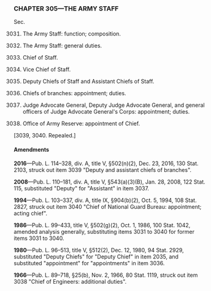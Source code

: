 ### **CHAPTER 305—THE ARMY STAFF** ###

Sec.

3031. The Army Staff: function; composition.

3032. The Army Staff: general duties.

3033. Chief of Staff.

3034. Vice Chief of Staff.

3035. Deputy Chiefs of Staff and Assistant Chiefs of Staff.

3036. Chiefs of branches: appointment; duties.

3037. Judge Advocate General, Deputy Judge Advocate General, and general officers of Judge Advocate General's Corps: appointment; duties.

3038. Office of Army Reserve: appointment of Chief.

[3039, 3040. Repealed.]

#### Amendments ####

**2016**—Pub. L. 114–328, div. A, title V, §502(n)(2), Dec. 23, 2016, 130 Stat. 2103, struck out item 3039 "Deputy and assistant chiefs of branches".

**2008**—Pub. L. 110–181, div. A, title V, §543(a)(3)(B), Jan. 28, 2008, 122 Stat. 115, substituted "Deputy" for "Assistant" in item 3037.

**1994**—Pub. L. 103–337, div. A, title IX, §904(b)(2), Oct. 5, 1994, 108 Stat. 2827, struck out item 3040 "Chief of National Guard Bureau: appointment; acting chief".

**1986**—Pub. L. 99–433, title V, §502(g)(2), Oct. 1, 1986, 100 Stat. 1042, amended analysis generally, substituting items 3031 to 3040 for former items 3031 to 3040.

**1980**—Pub. L. 96–513, title V, §512(2), Dec. 12, 1980, 94 Stat. 2929, substituted "Deputy Chiefs" for "Deputy Chief" in item 2035, and substituted "appointment" for "appointments" in item 3036.

**1966**—Pub. L. 89–718, §25(b), Nov. 2, 1966, 80 Stat. 1119, struck out item 3038 "Chief of Engineers: additional duties".